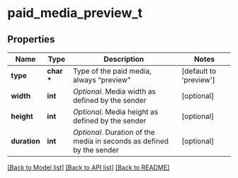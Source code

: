 # paid_media_preview_t

## Properties
Name | Type | Description | Notes
------------ | ------------- | ------------- | -------------
**type** | **char \*** | Type of the paid media, always “preview” | [default to 'preview']
**width** | **int** | *Optional*. Media width as defined by the sender | [optional] 
**height** | **int** | *Optional*. Media height as defined by the sender | [optional] 
**duration** | **int** | *Optional*. Duration of the media in seconds as defined by the sender | [optional] 

[[Back to Model list]](../README.md#documentation-for-models) [[Back to API list]](../README.md#documentation-for-api-endpoints) [[Back to README]](../README.md)



